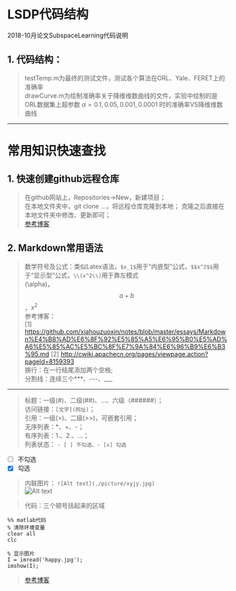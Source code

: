 # LSDP代码结构  
2018-10月论文SubspaceLearning代码说明  
## 1. 代码结构：  
> testTemp.m为最终的测试文件，测试各个算法在ORL、Yale、FERET上的准确率  
> drawCurve.m为绘制准确率关于降维维数曲线的文件，实验中绘制的是ORL数据集上超参数 $\alpha=0.1,0.05,0.001,0.0001$ 时的准确率VS降维维数曲线  
> 


---
# 常用知识快速查找
## 1. 快速创建github远程仓库
> 在github网站上，Repositories->New，新建项目；  
> 在本地文件夹中，git clone ...，将远程仓库克隆到本地； 
> 克隆之后直接在本地文件夹中修改、更新即可；  
> [参考博客](https://www.jianshu.com/p/7f8c80056233)

## 2. Markdown常用语法  
<script type="text/javascript" src="http://cdn.mathjax.org/mathjax/latest/MathJax.js?config=default"></script>  
> 数学符号及公式：类似Latex语法，```$x_1$```用于“内嵌型”公式，```$$x^2$$```用于“显示型”公式，```\\(x^2\\)```用于靠左模式  
\(\alpha\)，$$a+b$$，$x^2$  
> 参考博客：    
> [1] https://github.com/xiahouzuoxin/notes/blob/master/essays/Markdown%E4%B8%AD%E6%8F%92%E5%85%A5%E6%95%B0%E5%AD%A6%E5%85%AC%E5%BC%8F%E7%9A%84%E6%96%B9%E6%B3%95.md
> [2] http://cwiki.apachecn.org/pages/viewpage.action?pageId=8159393  
> 换行：在一行结尾添加两个空格;  
> 分割线：连续三个***、---、___  
***
> 标题：一级(#)、二级(##)、...、六级（######）；  
> 访问链接：```[文字](网址)```；  
> 引用：一级(>)、二级(>>)，可嵌套引用；  
> 无序列表：*、+、-；  
> 有序列表：1.、2.、...；  
> 列表状态：
```- [ ] 不勾选、- [x] 勾选```  
- [ ] 不勾选  
- [x] 勾选  
> 内联图片：
```![Alt text](./picture/xyjy.jpg)```  
![Alt text](./picture/xyjy.jpg)  

> 代码：三个顿号括起来的区域  
```
%% matlab代码
% 清除环境变量
clear all
clc

% 显示图片
I = imread('happy.jpg');
imshow(I);
```  
> [参考博客](https://coding.net/help/doc/project/markdown.html)  

